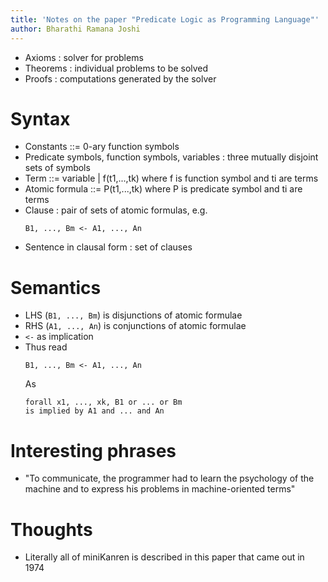 ```yaml
---
title: 'Notes on the paper "Predicate Logic as Programming Language"'
author: Bharathi Ramana Joshi
---
```


- Axioms : solver for problems
- Theorems : individual problems to be solved
- Proofs : computations generated by the solver

# Syntax

- Constants ::= 0-ary function symbols
- Predicate symbols, function symbols, variables : three mutually disjoint sets
  of symbols
- Term ::= variable
        |  f(t1,...,tk) where f is function symbol and ti are terms
- Atomic formula ::= P(t1,...,tk) where P is predicate symbol and ti are terms
- Clause : pair of sets of atomic formulas, e.g.
    ```
    B1, ..., Bm <- A1, ..., An
    ```
- Sentence in clausal form : set of clauses

# Semantics

- LHS (`B1, ..., Bm`) is disjunctions of atomic formulae
- RHS (`A1, ..., An`) is conjunctions of atomic formulae
- `<-` as implication
- Thus read
    ```
    B1, ..., Bm <- A1, ..., An
    ```
    As
    ```
    forall x1, ..., xk, B1 or ... or Bm
    is implied by A1 and ... and An
    ```

# Interesting phrases

- "To communicate, the programmer had to learn the psychology of the machine and
    to express his problems in machine-oriented terms"

# Thoughts

- Literally all of miniKanren is described in this paper that came out in 1974
